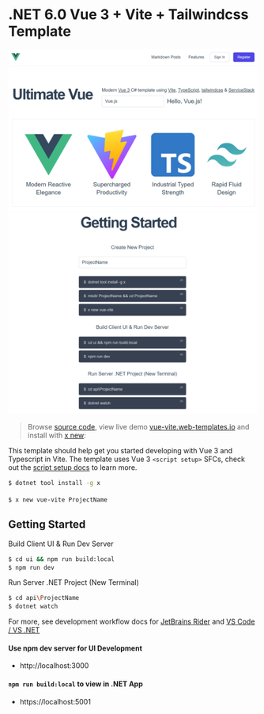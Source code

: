 
# .NET 6.0 Vue 3 + Vite + Tailwindcss Template

[![](https://raw.githubusercontent.com/ServiceStack/Assets/master/csharp-templates/vue-vite.png)](https://vue-vite.jamstacks.net)
[![](https://raw.githubusercontent.com/ServiceStack/Assets/master/csharp-templates/start/vue-vite.png)](https://vue-vite.jamstacks.net)

> Browse [source code](https://github.com/NetCoreTemplates/vue-vite), view live demo [vue-vite.web-templates.io](https://vue-vite.jamstacks.net) and install with [x new](https://docs.servicestack.net/dotnet-new):

This template should help get you started developing with Vue 3 and Typescript in Vite. The template uses Vue 3 `<script setup>` SFCs, check out the [script setup docs](https://v3.vuejs.org/api/sfc-script-setup.html#sfc-script-setup) to learn more.

```bash
$ dotnet tool install -g x

$ x new vue-vite ProjectName
```

## Getting Started

Build Client UI & Run Dev Server

```bash
$ cd ui && npm run build:local
$ npm run dev
```

Run Server .NET Project (New Terminal)

```bash
$ cd api\ProjectName
$ dotnet watch
```

For more, see development workflow docs for 
[JetBrains Rider](https://vue-vite.jamstacks.net/posts/rider)
and
[VS Code / VS .NET](https://vue-vite.jamstacks.net/posts/vs)

#### Use npm dev server for UI Development

- http://localhost:3000

#### `npm run build:local` to view in .NET App

- https://localhost:5001



